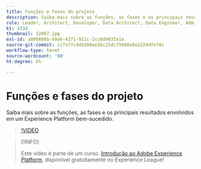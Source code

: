 ```yaml
---
title: Funções e fases do projeto
description: Saiba mais sobre as funções, as fases e os principais resultados envolvidos em um Experience Platform bem-sucedido.
role: Leader, Architect, Developer, Data Architect, Data Engineer, Admin, User
kt: 4338
thumbnail: 32807.jpg
exl-id: a800886b-e9a6-4271-921c-2cc6d4033a1a
source-git-commit: cc7a77c4dd380ae1bc23dc75608e8e2224dfe78c
workflow-type: tm+mt
source-wordcount: '60'
ht-degree: 6%

---
```


# Funções e fases do projeto

Saiba mais sobre as funções, as fases e os principais resultados envolvidos em um Experience Platform bem-sucedido.

>[!VIDEO](https://video.tv.adobe.com/v/32807?quality=12&learn=on)

>[!INFO]
>
> Este vídeo é parte de um curso. [Introdução ao Adobe Experience Platform](https://experienceleague.adobe.com/?recommended=ExperiencePlatform-U-1-2020.1), disponível gratuitamente no Experience League!

